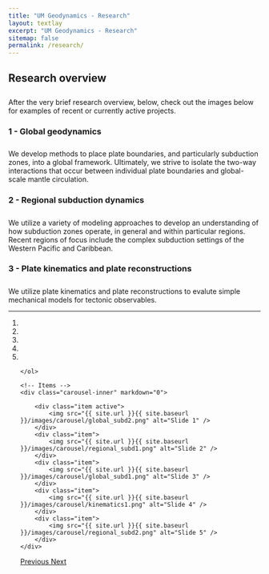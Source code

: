 ```yaml
---
title: "UM Geodynamics - Research"
layout: textlay
excerpt: "UM Geodynamics - Research"
sitemap: false
permalink: /research/
---
```


<h2 style="font-weight: bold">Research overview</h2> 
<p style="padding-top:10px">
After the very brief research overview, below, check out the images below for examples of recent or currently active projects.
</p>

<h3 style="font-weight: bold">1 - Global geodynamics</h3>
<p style="padding-top:10px">
We develop methods to place plate boundaries, and particularly subduction zones, into a global framework. Ultimately, we strive to isolate the two-way interactions that occur between individual plate boundaries and global-scale mantle circulation.
</p>

<h3 style="font-weight: bold">2 - Regional subduction dynamics</h3>
<p style="padding-top:10px">
We utilize a variety of modeling approaches to develop an understanding of how subduction zones operate, in general and within particular regions. Recent regions of focus include the complex subduction settings of the Western Pacific and Caribbean.
</p>

<h3 style="font-weight: bold">3 - Plate kinematics and plate reconstructions</h3>
<p style="padding-top:10px">
We utilize plate kinematics and plate reconstructions to evalute simple mechanical models for tectonic observables.
</p>

<hr size="20" noshade> 

<div markdown="0" id="carousel" class="carousel slide" data-ride="carousel" data-interval="false" data-pause="hover" >
    <!-- Menu -->
    <ol class="carousel-indicators">
        <li data-target="#carousel" data-slide-to="0" class="active"></li>
        <li data-target="#carousel" data-slide-to="1"></li>
        <li data-target="#carousel" data-slide-to="2"></li>
        <li data-target="#carousel" data-slide-to="3"></li>
        <li data-target="#carousel" data-slide-to="4"></li>

    </ol>

    <!-- Items -->
    <div class="carousel-inner" markdown="0">

        <div class="item active">
            <img src="{{ site.url }}{{ site.baseurl }}/images/carousel/global_subd2.png" alt="Slide 1" />
        </div>
        <div class="item">
            <img src="{{ site.url }}{{ site.baseurl }}/images/carousel/regional_subd1.png" alt="Slide 2" />
        </div>
        <div class="item">
            <img src="{{ site.url }}{{ site.baseurl }}/images/carousel/global_subd1.png" alt="Slide 3" />
        </div>
        <div class="item">
            <img src="{{ site.url }}{{ site.baseurl }}/images/carousel/kinematics1.png" alt="Slide 4" />
        </div>
        <div class="item">
            <img src="{{ site.url }}{{ site.baseurl }}/images/carousel/regional_subd2.png" alt="Slide 5" />
        </div>
    </div>
  <a class="left carousel-control" href="#carousel" role="button" data-slide="prev">
    <span class="glyphicon glyphicon-chevron-left" aria-hidden="true"></span>
    <span class="sr-only">Previous</span>
  </a>
  <a class="right carousel-control" href="#carousel" role="button" data-slide="next">
    <span class="glyphicon glyphicon-chevron-right" aria-hidden="true"></span>
    <span class="sr-only">Next</span>
  </a>
</div>
